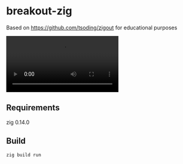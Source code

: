 # breakout-zig

Based on https://github.com/tsoding/zigout for educational purposes

![preview](./preview.mp4)

## Requirements

zig 0.14.0

## Build

```sh
zig build run
```
